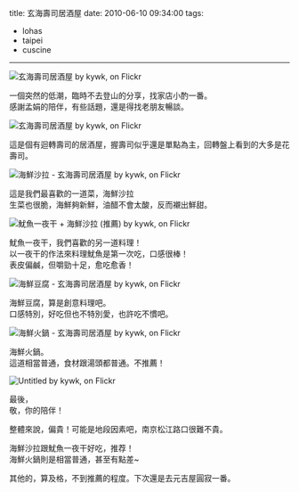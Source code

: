 title: 玄海壽司居酒屋
date: 2010-06-10 09:34:00
tags:
- lohas
- taipei
- cuscine
---
![玄海壽司居酒屋 by kywk, on Flickr](http://farm5.static.flickr.com/4105/5055968557_2b1a364770_z.jpg)

一個突然的低潮，臨時不去登山的分享，找家店小酌一番。  
感謝孟娟的陪伴，有些話題，還是得找老朋友暢談。

![玄海壽司居酒屋 by kywk, on Flickr](http://farm5.static.flickr.com/4092/5055377915_8fb162a550_z.jpg)

這是個有迴轉壽司的居酒屋，握壽司似乎還是單點為主，回轉盤上看到的大多是花壽司。

![海鮮沙拉 - 玄海壽司居酒屋 by kywk, on Flickr](http://farm5.static.flickr.com/4125/5055388427_48fb441b99_z.jpg)

這是我們最喜歡的一道菜，海鮮沙拉  
生菜也很脆，海鮮夠新鮮，油醋不會太酸，反而襯出鮮甜。

![魷魚一夜干 + 海鮮沙拉 (推薦) by kywk, on Flickr](http://farm5.static.flickr.com/4145/5056012174_afe8bf4273_z.jpg)

魷魚一夜干，我們喜歡的另一道料理！  
以一夜干的作法來料理魷魚是第一次吃，口感很棒！  
表皮偏鹹，但嚼勁十足，愈吃愈香！

![海鮮豆腐 - 玄海壽司居酒屋 by kywk, on Flickr](http://farm5.static.flickr.com/4108/5055399385_5a0e4b7cf0_z.jpg)

海鮮豆腐，算是創意料理吧。  
口感特別，好吃但也不特別愛，也許吃不慣吧。

![海鮮火鍋 - 玄海壽司居酒屋 by kywk, on Flickr](http://farm5.static.flickr.com/4108/5055411863_1035cb2a9b_z.jpg)

海鮮火鍋。  
這道相當普通，食材跟湯頭都普通。不推薦！

![Untitled by kywk, on Flickr](http://farm5.static.flickr.com/4103/5055977385_c67ac25fb4_z.jpg)

最後，  
敬，你的陪伴！

整體來說，偏貴！可能是地段因素吧，南京松江路口很難不貴。

海鮮沙拉跟魷魚一夜干好吃，推荐！  
海鮮火鍋則是相當普通，甚至有點差~

其他的，算及格，不到推薦的程度。下次還是去元吉屋圓寂一番。
